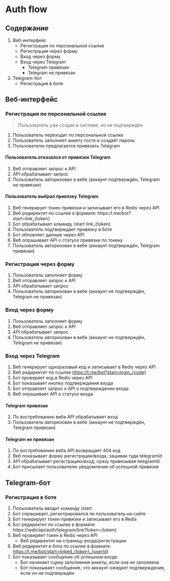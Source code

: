 # Auth flow

## Содержание

1. Веб-интерфейс
   - Регистрация по персональной ссылке
   - Регистрация через форму
   - Вход через форму
   - Вход через Telegram
     - Telegram привязан
     - Telegram не привязан
2. Telegram-бот
   - Регистрация в боте

## Веб-интерфейс

### Регистрация по персональной ссылке

> Пользователь уже создан в системе, но не подтверждён

1. Пользователь переходит по персональной ссылке
2. Пользователь заполняет анкету гостя и создаёт пароль
3. Пользователю предлагается привязать Telegram

#### Пользователь отказался от привязки Telegram

1. Веб отправляет запрос к API
2. API обрабатывает запрос
3. Пользователь авторизован в вебе (аккаунт подтверждён, Telegram не привязан)

#### Пользователь выбрал привязку Telegram

1. Веб генерирует токен привязки и записывает его в Redis через API
2. Веб редиректит по ссылке в формате: https:/t.me/bot?start=link\_{token}
3. Бот обрабатывает команду /start link\_{token}
4. Пользователь подтверждает привязку в боте
5. Бот обновляет данные через API
6. Веб опрашивает API о статусе привязки по токену
7. Пользователь авторизован в вебе (аккаунт подтверждён, Telegram привязан)

### Регистрация через форму

1. Пользователь заполняет форму
2. Веб отправляет запрос к API
3. API обрабатывает запрос
4. Пользователь авторизован в вебе (аккаунт не подтверждён, Telegram не привязан)

### Вход через форму

1. Пользователь заполняет форму
2. Веб отправляет запрос к API
3. API обрабатывает запрос
4. Пользователь авторизован в вебе (аккаунт не подтверждён, Telegram не привязан)

### Вход через Telegram

1. Веб генерирует одноразовый код и записывает в Redis через API
2. Веб редиректит по ссылке https://t.me/bot?start=login_{code}
3. Бот проверяет код в Redis через API
4. Бот показывает кнопку подтверждения входа
5. Бот отправляет запрос к API о подтверждении входа
6. Веб опрашивает API о статусе входа

#### Telegram привязан

2. По востребованию веба API обрабатывает вход
3. Пользователь авторизован в вебе (аккаунт не подтверждён, Telegram привязан)

#### Telegram не привязан

1. По востребованию веба API возвращает 404 код
2. Веб показывает форму регистрации/входа, зашивая туда telegramId
3. API обрабатывает регистрацию/вход, сразу привязывая telegramId
4. Бот присылает пользователю уведомление об успешной привязке

## Telegram-бот

### Регистрация в боте

1. Пользователь вводит команду /start
2. Бот спрашивает, регистрировался ли пользователь на сайте
3. Бот генерирует токен привязки и записывает его в Redis
4. Бот редиректит по ссылке в формате: https://web/api/auth/telegram/link?token={token}
5. Веб проверяет токен в Redis через API
   - Веб редиректит на страницу входа/регистрации
6. Веб редиректит в бота по ссылке в формате: https://t.me/bot/start=linked_{token}_{userId}
7. Бот показывает сообщение об успешном входе
   - Бот начинает сцену заполнения анкеты, если она не заполнена
   - Бот показывает сообщение, что аккаунт ожидает подтверждения, если он не подтверждён
